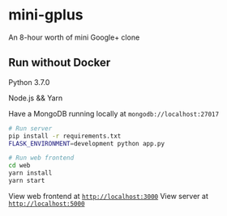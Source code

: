 # mini-gplus

An 8-hour worth of mini Google+ clone

## Run without Docker

Python 3.7.0

Node.js && Yarn

Have a MongoDB running locally at `mongodb://localhost:27017`

```bash
# Run server
pip install -r requirements.txt
FLASK_ENVIRONMENT=development python app.py

# Run web frontend
cd web
yarn install
yarn start
```

View web frontend at [`http://localhost:3000`](http://localhost:3000/)
View server at [`http://localhost:5000`](http://localhost:5000/)